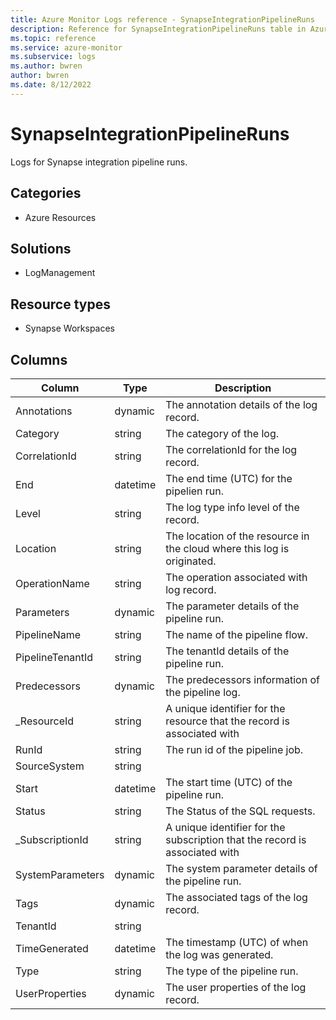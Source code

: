 ```yaml
---
title: Azure Monitor Logs reference - SynapseIntegrationPipelineRuns
description: Reference for SynapseIntegrationPipelineRuns table in Azure Monitor Logs.
ms.topic: reference
ms.service: azure-monitor
ms.subservice: logs
ms.author: bwren
author: bwren
ms.date: 8/12/2022
---
```


# SynapseIntegrationPipelineRuns

 Logs for Synapse integration pipeline runs.

## Categories

- Azure Resources
## Solutions

- LogManagement
## Resource types

- Synapse Workspaces




## Columns

| Column | Type | Description |
| --- | --- | --- |
| Annotations | dynamic | The annotation details of the log record. |
| Category | string | The category of the log. |
| CorrelationId | string | The correlationId for the log record. |
| End | datetime | The end time (UTC) for the pipelien run. |
| Level | string | The log type info level of the record. |
| Location | string | The location of the resource in the cloud where this log is originated. |
| OperationName | string | The operation associated with log record. |
| Parameters | dynamic | The parameter details of the pipeline run. |
| PipelineName | string | The name of the pipeline flow. |
| PipelineTenantId | string | The tenantId details of the pipeline run. |
| Predecessors | dynamic | The predecessors information of the pipeline log. |
| _ResourceId | string | A unique identifier for the resource that the record is associated with |
| RunId | string | The run id of the pipeline job. |
| SourceSystem | string |  |
| Start | datetime | The start time (UTC) of the pipeline run. |
| Status | string | The Status of the SQL requests. |
| _SubscriptionId | string | A unique identifier for the subscription that the record is associated with |
| SystemParameters | dynamic | The system parameter details of the pipeline run. |
| Tags | dynamic | The associated tags of the log record. |
| TenantId | string |  |
| TimeGenerated | datetime | The timestamp (UTC) of when the log was generated. |
| Type | string | The type of the pipeline run. |
| UserProperties | dynamic | The user properties of the log record. |
